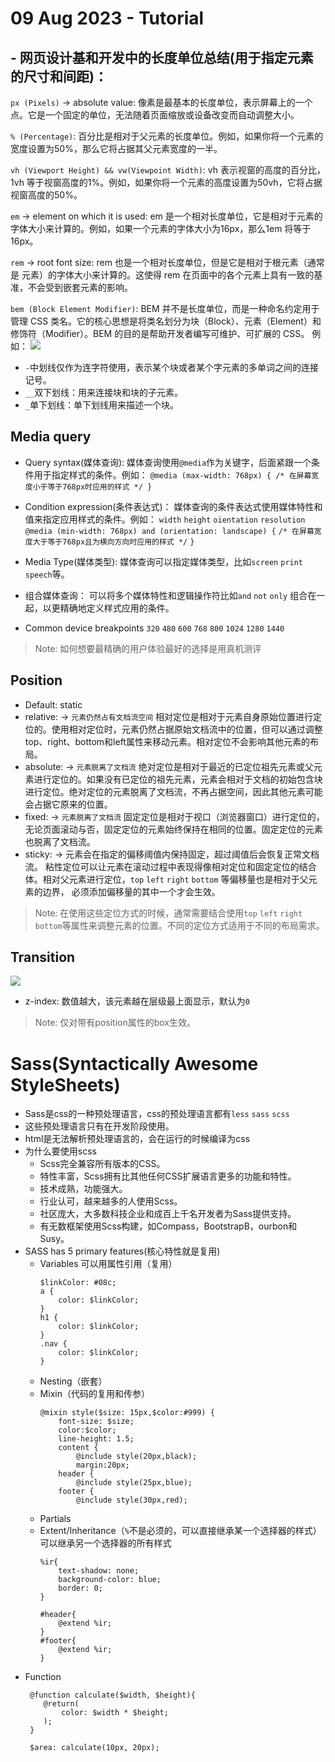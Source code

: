 # 09 Aug 2023 - Tutorial
## - 网页设计基和开发中的长度单位总结(用于指定元素的尺寸和间距)：
`px (Pixels)` -> absolute value:
像素是最基本的长度单位，表示屏幕上的一个点。它是一个固定的单位，无法随着页面缩放或设备改变而自动调整大小。

`% (Percentage)`:
百分比是相对于父元素的长度单位。例如，如果你将一个元素的宽度设置为50%，那么它将占据其父元素宽度的一半。

`vh (Viewport Height) && vw(Viewpoint Width)`:
vh 表示视窗的高度的百分比，1vh 等于视窗高度的1%。例如，如果你将一个元素的高度设置为50vh，它将占据视窗高度的50%。

`em` -> element on which it is used:
em 是一个相对长度单位，它是相对于元素的字体大小来计算的。例如，如果一个元素的字体大小为16px，那么1em 将等于16px。

`rem` -> root font size:
rem 也是一个相对长度单位，但是它是相对于根元素（通常是 <html> 元素）的字体大小来计算的。这使得 rem 在页面中的各个元素上具有一致的基准，不会受到嵌套元素的影响。

`bem (Block Element Modifier)`:
BEM 并不是长度单位，而是一种命名约定用于管理 CSS 类名。它的核心思想是将类名划分为块（Block）、元素（Element）和修饰符（Modifier）。BEM 的目的是帮助开发者编写可维护、可扩展的 CSS。
例如：
![](assets/16915749693637.jpg)
- `-`中划线仅作为连字符使用，表示某个块或者某个字元素的多单词之间的连接记号。
- `__`双下划线：用来连接块和块的子元素。
- `_`单下划线：单下划线用来描述一个块。

## Media query 
- Query syntax(媒体查询):
    媒体查询使用`@media`作为关键字，后面紧跟一个条件用于指定样式的条件。例如：
    `@media (max-width: 768px) {
    /* 在屏幕宽度小于等于768px时应用的样式 */
    }`
    
- Condition expression(条件表达式)：
媒体查询的条件表达式使用媒体特性和值来指定应用样式的条件。例如：
`width` `height` `oientation` `resolution`
`@media (min-width: 768px) and (orientation: landscape) {`
    `/* 在屏幕宽度大于等于768px且为横向方向时应用的样式 */`
`}`

- Media Type(媒体类型):
媒体查询可以指定媒体类型，比如`screen` `print` `speech`等。
- 组合媒体查询：
可以将多个媒体特性和逻辑操作符比如`and` `not` `only` 组合在一起，以更精确地定义样式应用的条件。
- Common device breakpoints
`320` `480` `600` `768` `800` `1024` `1280` `1440`
> Note: 如何想要最精确的用户体验最好的选择是用真机测评

## Position
- Default: static
- relative: -> `元素仍然占有文档流空间`
  相对定位是相对于元素自身原始位置进行定位的。使用相对定位时，元素仍然占据原始文档流中的位置，但可以通过调整top、right、bottom和left属性来移动元素。相对定位不会影响其他元素的布局。
- absolute: -> `元素脱离了文档流`
  绝对定位是相对于最近的已定位祖先元素或父元素进行定位的。如果没有已定位的祖先元素，元素会相对于文档的初始包含块进行定位。绝对定位的元素脱离了文档流，不再占据空间，因此其他元素可能会占据它原来的位置。
- fixed: -> `元素脱离了文档流`
  固定定位是相对于视口（浏览器窗口）进行定位的，无论页面滚动与否，固定定位的元素始终保持在相同的位置。固定定位的元素也脱离了文档流。
- sticky: -> 元素会在指定的偏移阈值内保持固定，超过阈值后会恢复正常文档流。
  粘性定位可以让元素在滚动过程中表现得像相对定位和固定定位的结合体。相对父元素进行定位，`top` `left` `right` `bottom` 等偏移量也是相对于父元素的边界， 必须添加偏移量的其中一个才会生效。  
> Note: 在使用这些定位方式的时候，通常需要结合使用`top` `left` `right` `bottom`等属性来调整元素的位置。不同的定位方式适用于不同的布局需求。

## Transition
![](assets/16915787668969.jpg)

- z-index: 数值越大，该元素越在层级最上面显示，默认为`0`
> Note: 仅对带有position属性的box生效。


# Sass(Syntactically Awesome StyleSheets)
- Sass是css的一种预处理语言，css的预处理语言都有`less` `sass` `scss`
- 这些预处理语言只有在开发阶段使用。
- html是无法解析预处理语言的，会在运行的时候编译为css
- 为什么要使用scss
    - Scss完全兼容所有版本的CSS。
    - 特性丰富，Scss拥有比其他任何CSS扩展语言更多的功能和特性。
    - 技术成熟，功能强大。
    - 行业认可，越来越多的人使用Scss。
    - 社区庞大，大多数科技企业和成百上千名开发者为Sass提供支持。
    - 有无数框架使用Scss构建，如Compass，BootstrapB，ourbon和Susy。
- SASS has 5 primary features(核心特性就是复用)
    - Variables
        可以用属性引用（复用）
        ```
        $linkColor: #08c;
        a {
            color: $linkColor;
        }
        h1 {
            color: $linkColor;
        }
        .nav {
            color: $linkColor;
        }
        ```
    - Nesting（嵌套）
    - Mixin（代码的复用和传参）
        ```
        @mixin style($size: 15px,$color:#999) { 
            font-size: $size; 
            color:$color; 
            line-height: 1.5;
            content {
                @include style(20px,black); 
                margin:20px;
            header {
                @include style(25px,blue); 
            footer {
                @include style(30px,red);
        ```
    - Partials
    - Extent/Inheritance（`%`不是必须的，可以直接继承某一个选择器的样式）可以继承另一个选择器的所有样式
        ```
        %ir{
            text-shadow: none;
            background-color: blue;
            border: 0;
        }
        
        #header{
            @extend %ir;
        }
        #footer{
            @extend %ir;
        }
        ```
- Function
    ```
     @function calculate($width, $height){
        @return(
            color: $width * $height;
        );
     }
     
     $area: calculate(10px, 20px);
    ```        
        